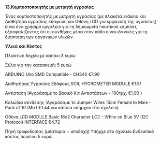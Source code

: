 **13.Κομποστοποιητής με μετρητή υγρασίας**

Ένας κομποστοποιητής με μετρητή υγρασίας (με πλακέτα arduino και Αισθητήρα υγρασίας εδάφους και Οθόνη LCD για εμφάνιση της υγρασίας) είναι ένα χρήσιμο εργαλείο για τη δημιουργία ποιοτικού κομπόστ, εξασφαλίζοντας ότι οι συνθήκες μέσα στον κάδο είναι ιδανικές για τη διάσπαση των οργανικών υλικών.

**Υλικά και Κόστος**

Πλαστικό δοχείο με καπάκι:3 ευρώ

Ξύλα για την κατασκευή: 5 ευρώ

ARDUINO Uno SMD Compatible - CH340  €7.90

Αισθητήρας Υγρασίας Εδάφους SOIL HYGROMETER MODULE €1.51

Αντίσταση (Αγοράσαμε το βασικό  Κιτ Αντιστάσεων - 100τμχ.  €1.90 )

Καλώδια σύνδεσης (Αγοράσαμε το Jumper Wires 15cm Female to Male - Pack of 10 (Mix) €1.44 και κάποια υπήρχαν στο σχολείο)

Οθόνη LCD MODULE Basic 16x2 Character LCD - White on Blue 5V (I2C Protocol) INTERFACE  €4.72

Πηγή τροφοδοσίας (μπαταρία + υποδοχή) Υπήρχε στο σχολείο.Ενδεικτικό κόστος περίπου 5 ευρώ
